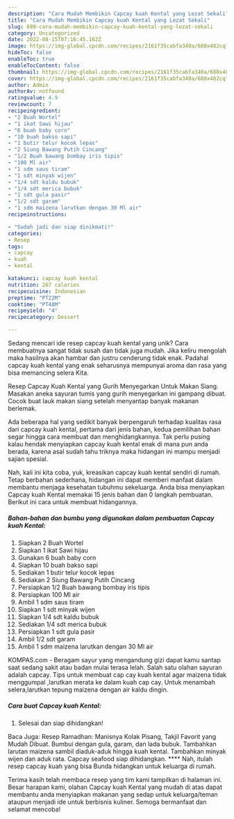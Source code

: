 ```yaml
---
description: "Cara Mudah Membikin Capcay kuah Kental yang Lezat Sekali"
title: "Cara Mudah Membikin Capcay kuah Kental yang Lezat Sekali"
slug: 689-cara-mudah-membikin-capcay-kuah-kental-yang-lezat-sekali
category: Uncategorized
date: 2022-08-15T07:16:45.162Z
image: https://img-global.cpcdn.com/recipes/2161f35cabfa340a/680x482cq70/capcay-kuah-kental-foto-resep-utama.jpg
hideToc: false
enableToc: true
enableTocContent: false
thumbnail: https://img-global.cpcdn.com/recipes/2161f35cabfa340a/680x482cq70/capcay-kuah-kental-foto-resep-utama.jpg
cover: https://img-global.cpcdn.com/recipes/2161f35cabfa340a/680x482cq70/capcay-kuah-kental-foto-resep-utama.jpg
author: Admin
authorAv: notfound
ratingvalue: 4.9
reviewcount: 7
recipeingredient:
- "2 Buah Wortel"
- "1 ikat Sawi hijau"
- "6 buah baby corn"
- "10 buah bakso sapi"
- "1 butir telur kocok lepas"
- "2 Siung Bawang Putih Cincang"
- "1/2 Buah bawang bombay iris tipis"
- "100 Ml air"
- "1 sdm saus tiram"
- "1 sdt minyak wijen"
- "1/4 sdt kaldu bubuk"
- "1/4 sdt merica bubuk"
- "1 sdt gula pasir"
- "1/2 sdt garam"
- "1 sdm maizena larutkan dengan 30 Ml air"
recipeinstructions:

- "Sudah jadi dan siap dinikmati!"
categories:
- Resep
tags:
- capcay
- kuah
- kental

katakunci: capcay kuah kental 
nutrition: 267 calories
recipecuisine: Indonesian
preptime: "PT22M"
cooktime: "PT48M"
recipeyield: "4"
recipecategory: Dessert

---
```





Sedang mencari ide resep capcay kuah kental yang unik? Cara membuatnya sangat tidak susah dan tidak juga mudah. Jika keliru mengolah maka hasilnya akan hambar dan justru cenderung tidak enak. Padahal capcay kuah kental yang enak seharusnya mempunyai aroma dan rasa yang bisa memancing selera Kita.





Resep Capcay Kuah Kental yang Gurih Menyegarkan Untuk Makan Siang. Masakan aneka sayuran tumis yang gurih menyegarkan ini gampang dibuat. Cocok buat lauk makan siang setelah menyantap banyak makanan berlemak.

Ada beberapa hal yang sedikit banyak berpengaruh terhadap kualitas rasa dari capcay kuah kental, pertama dari jenis bahan, kedua pemilihan bahan segar hingga cara membuat dan menghidangkannya. Tak perlu pusing kalau hendak menyiapkan capcay kuah kental enak di mana pun anda berada, karena asal sudah tahu triknya maka hidangan ini mampu menjadi sajian spesial.






Nah, kali ini kita coba, yuk, kreasikan capcay kuah kental sendiri di rumah. Tetap berbahan sederhana, hidangan ini dapat memberi manfaat dalam membantu menjaga kesehatan tubuhmu sekeluarga. Anda bisa menyiapkan Capcay kuah Kental memakai 15 jenis bahan dan 0 langkah pembuatan. Berikut ini cara untuk membuat hidangannya.

<!--inarticleads1-->

##### Bahan-bahan dan bumbu yang digunakan dalam pembuatan Capcay kuah Kental:

1. Siapkan 2 Buah Wortel
1. Siapkan 1 ikat Sawi hijau
1. Gunakan 6 buah baby corn
1. Siapkan 10 buah bakso sapi
1. Sediakan 1 butir telur kocok lepas
1. Sediakan 2 Siung Bawang Putih Cincang
1. Persiapkan 1/2 Buah bawang bombay iris tipis
1. Persiapkan 100 Ml air
1. Ambil 1 sdm saus tiram
1. Siapkan 1 sdt minyak wijen
1. Siapkan 1/4 sdt kaldu bubuk
1. Sediakan 1/4 sdt merica bubuk
1. Persiapkan 1 sdt gula pasir
1. Ambil 1/2 sdt garam
1. Ambil 1 sdm maizena larutkan dengan 30 Ml air


KOMPAS.com - Beragam sayur yang mengandung gizi dapat kamu santap saat sedang sakit atau badan mulai terasa lelah. Salah satu olahan sayuran adalah capcay. Tips untuk membuat cap cay kuah kental agar maizena tidak menggumpal ,larutkan merata ke dalam kuah cap cay. Untuk menambah selera,larutkan tepung maizena dengan air kaldu dingin. 

<!--inarticleads2-->

##### Cara buat Capcay kuah Kental:


1. Selesai dan siap dihidangkan!

Baca Juga: Resep Ramadhan: Manisnya Kolak Pisang, Takjil Favorit yang Mudah Dibuat. Bumbui dengan gula, garam, dan lada bubuk. Tambahkan larutan maizena sambil diaduk-aduk hingga kuah kental. Tambahkan minyak wijen dan aduk rata. Capcay seafood siap dihidangkan. **** Nah, itulah resep capcay kuah yang bisa Bunda hidangkan untuk keluarga di rumah. 

Terima kasih telah membaca resep yang tim kami tampilkan di halaman ini. Besar harapan kami, olahan Capcay kuah Kental yang mudah di atas dapat membantu anda menyiapkan makanan yang sedap untuk keluarga/teman ataupun menjadi ide untuk berbisnis kuliner. Semoga bermanfaat dan selamat mencoba!
